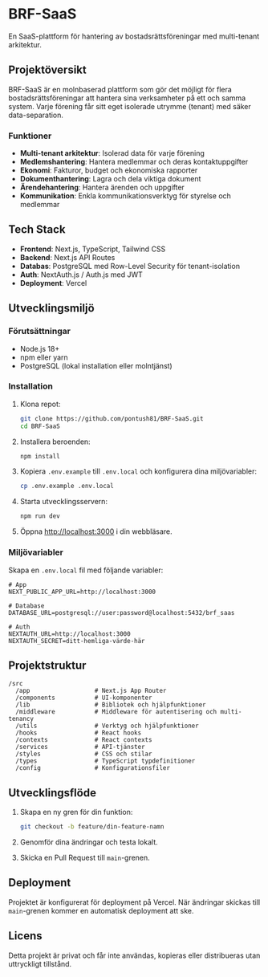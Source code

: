# BRF-SaaS

En SaaS-plattform för hantering av bostadsrättsföreningar med multi-tenant arkitektur.

## Projektöversikt

BRF-SaaS är en molnbaserad plattform som gör det möjligt för flera bostadsrättsföreningar att hantera sina verksamheter på ett och samma system. Varje förening får sitt eget isolerade utrymme (tenant) med säker data-separation.

### Funktioner

- **Multi-tenant arkitektur**: Isolerad data för varje förening
- **Medlemshantering**: Hantera medlemmar och deras kontaktuppgifter
- **Ekonomi**: Fakturor, budget och ekonomiska rapporter
- **Dokumenthantering**: Lagra och dela viktiga dokument
- **Ärendehantering**: Hantera ärenden och uppgifter
- **Kommunikation**: Enkla kommunikationsverktyg för styrelse och medlemmar

## Tech Stack

- **Frontend**: Next.js, TypeScript, Tailwind CSS
- **Backend**: Next.js API Routes
- **Databas**: PostgreSQL med Row-Level Security för tenant-isolation
- **Auth**: NextAuth.js / Auth.js med JWT
- **Deployment**: Vercel

## Utvecklingsmiljö

### Förutsättningar

- Node.js 18+
- npm eller yarn
- PostgreSQL (lokal installation eller molntjänst)

### Installation

1. Klona repot:
   ```bash
   git clone https://github.com/pontush81/BRF-SaaS.git
   cd BRF-SaaS
   ```

2. Installera beroenden:
   ```bash
   npm install
   ```

3. Kopiera `.env.example` till `.env.local` och konfigurera dina miljövariabler:
   ```bash
   cp .env.example .env.local
   ```

4. Starta utvecklingsservern:
   ```bash
   npm run dev
   ```

5. Öppna [http://localhost:3000](http://localhost:3000) i din webbläsare.

### Miljövariabler

Skapa en `.env.local` fil med följande variabler:

```
# App
NEXT_PUBLIC_APP_URL=http://localhost:3000

# Database
DATABASE_URL=postgresql://user:password@localhost:5432/brf_saas

# Auth
NEXTAUTH_URL=http://localhost:3000
NEXTAUTH_SECRET=ditt-hemliga-värde-här
```

## Projektstruktur

```
/src
  /app                  # Next.js App Router
  /components           # UI-komponenter
  /lib                  # Bibliotek och hjälpfunktioner
  /middleware           # Middleware för autentisering och multi-tenancy
  /utils                # Verktyg och hjälpfunktioner
  /hooks                # React hooks
  /contexts             # React contexts
  /services             # API-tjänster
  /styles               # CSS och stilar
  /types                # TypeScript typdefinitioner
  /config               # Konfigurationsfiler
```

## Utvecklingsflöde

1. Skapa en ny gren för din funktion:
   ```bash
   git checkout -b feature/din-feature-namn
   ```

2. Genomför dina ändringar och testa lokalt.

3. Skicka en Pull Request till `main`-grenen.

## Deployment

Projektet är konfigurerat för deployment på Vercel. När ändringar skickas till `main`-grenen kommer en automatisk deployment att ske.

## Licens

Detta projekt är privat och får inte användas, kopieras eller distribueras utan uttryckligt tillstånd.
